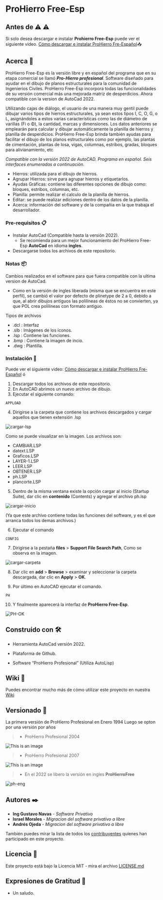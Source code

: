 # ProHierro Free-Esp
## Antes de :warning: :warning:
Si solo desea descargar e instalar **Prohierro Free-Esp** puede ver el siguiente video.
[Cómo descargar e instalar ProHierro Fre-Español](https://www.youtube.com/ "Como descargar e instalar ProHierro Fre-Español"):inbox_tray:
## Acerca 🚀

ProHierro Free-Esp es la versión libre y en español del programa que en su etapa comercial se llamó ***Pro-Hierro profesional***. Software diseñado para ayudar en el dibujo de planos estructurales para la comunidad de Ingenierios Civiles.
ProHierro Free-Esp incorpora todas las funcionalidades de su versión comercial más una mejorada matriz de desperdicios. Ahora compatible con la version de AutoCad 2022.

Utilizando cajas de diálogo, el usuario de una manera muy gentil puede 
dibujar varios tipos de hierros estructurales, ya sean estos tipos I, C, O, G, o 
L, asignándoles a estos varias características como las de diámetro de 
varillas (Fi o Φ), la cantidad, marcas y dimensiones. Los datos anteriores se 
emplearán para calcular y dibujar automáticamente la planilla de hierros y planilla de desperdicios.
ProHierro Free-Esp brinda también ayudas para facilitar el dibujo de los planos 
estructurales como por ejemplo, las plantas de cimentación, plantas de losa, 
vigas, columnas, estribos, gradas, bloques para alivianamiento, etc

_Compatible con la versión 2022 de AutoCAD._
_Programa en español._
_Seis interfaces enumeradas a continuación._
* Hierros: utilizada para el dibujo de hierros.
* Agrupar Hierros: sirve para agrupar hierros y etiquetarlos.
* Ayudas Gráficas: contiene las diferentes opciones de dibujo como: bloques, estribos, columnas, etc.
* Planilla: permite realizar el calculo de la planilla de hierros.
* Editar: se puede realizar ediciones dentro de los datos de la planilla.
* Acerca: información del software y de la compañia en la que trabaja el desarrollador.

### Pre-requisitos 📋

* Instalar AutoCad (Compatible hasta la versión 2022).
	* Se recomienda para un mejor funcionamiento del ProHierro Free-Esp **AutoCad** en idioma **ingles**.
* Descargarse todos los archivos de este repositorio.

### Notas 📦

Cambios realizados en el software para que fuera compatible con la ultima version de AutoCad.

* Como en la versión de ingles liberada (misma que se encuentra en este perfil), se cambió el valor por defecto de plinetype de 2 a 0, debido a que, al abrir dibujos antiguos las polilíneas de éstos no se convierten, ya que POL crea polilíneas con formato antiguo.

Tipos de archivos 
* .dcl : Interfaz
* .slb : Imágenes de los íconos. 
* .lsp : Contiene las funciones.
* .bmp : Contiene la imagen de incio.
* .dwg : Plantilla.

### Instalación 🔧
Puede ver el siguiente video: [ Cómo descargar e instalar ProHierro Fre-Español](https://www.youtube.com/) ó
1.  Descargar todos los archivos de este repositorio.
2.  En AutoCAD abrimos un nuevo archivo de dibujo.
3.  Ejecutar el siguiente comando:
```
APPLOAD
```

4.  Dirigirse a la carpeta que contiene los archivos descargados y cargar aquellos que tienen extensión .lsp

![cargar-lsp](https://i.imgur.com/ZghI4Fo.png)


Como se puede visualizar en la imagen.
Los archivos son:
  * CAMBIAR.LSP
  * datext.LSP
  * Graficos.LSP
  * LAYER-1.LSP
  * LEER.LSP
  * OBTENER.LSP
  * ph.LSP
  * plancorte.LSP
  
5.  Dentro de la misma ventana existe la opción cargar al inicio (Startup Suite), dar clic en **contenido** (Contents) y agregar el archivo ph.lsp

![cargar-inicio](https://i.imgur.com/nY8ttf0.png)

(Ya que este archivo contiene todas las funciones del software, y es el que arranca todos los demas archivos.)

6.  Ejecutar el comando
 ```
CONFIG
```
7.  Dirigirse a la pestaña **files** > **Support File Search Path**, Como se observa en la imagen.

![cargar-carpeta](https://i.imgur.com/I9Pfwto.png)

8.  Dar clic en **add** > **Browse** > examinar y seleccionar la carpeta descargada, dar clic en **Apply** > **OK**.

9.  Por último en AutoCAD ejecutar el comando.
 ```
PH
```
10.  Y finalmente aparecerá la interfaz de **ProHierro Free-Esp**.

![PH-OK](https://i.imgur.com/XKJrbEs.png)


## Construido con 🛠️

* Herramienta AutoCad versión 2022.

* Plataforma de Github.

* Software “ProHierro Profesional” (Utiliza AutoLisp)


## Wiki 📖

Puedes encontrar mucho más de cómo utilizar este proyecto en nuestra [Wiki](https://github.com/ProHfree/ProHierroFree-Esp/wiki/ProHierro-Free-Esp)

## Versionado 📌

La primera versión de ProHierro Profesional en Enero 1994
Luego se opton por una versión por años
>* ProHierro Profesional 2004


![This is an image](https://github.com/chdavid97/Prohierro-free/blob/master/Fotos%20wiki/ProhierroProfesional2004.PNG)




>* ProHierro Profesional 2007


![This is an image](https://github.com/chdavid97/Prohierro-free/blob/master/Fotos%20wiki/ProHierroProfesional2007.PNG)

>* En el 2022 se libero la versión en ingles **ProHierroFree**

![ph-eng](https://i.imgur.com/MxTsTyv.png)

## Autores ✒️

* **Ing Gustavo Navas** - *Software Privativo* 
* **Israel Morales** - *Migracion del software privativo a libre* 
* **Andrés Ojeda** - *Migracion del software privativo a libre* 

También puedes mirar la lista de todos los [contribuyentes](https://github.com/ProHfree/ProHierroFree-Esp/wiki/ProHierro-Free-Esp#Autores) quíenes han participado en este proyecto. 

## Licencia 📄

Este proyecto está bajo la Licencia MIT - mira el archivo [LICENSE.md](https://github.com/ProHfree/ProHierroFree-Esp/blob/main/LICENSE)

## Expresiones de Gratitud 🎁

* Un saludo.

